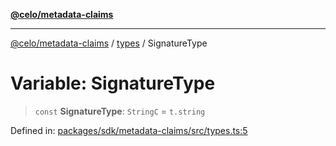 [**@celo/metadata-claims**](../../README.md)

***

[@celo/metadata-claims](../../README.md) / [types](../README.md) / SignatureType

# Variable: SignatureType

> `const` **SignatureType**: `StringC` = `t.string`

Defined in: [packages/sdk/metadata-claims/src/types.ts:5](https://github.com/celo-org/developer-tooling/blob/master/packages/sdk/metadata-claims/src/types.ts#L5)
